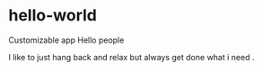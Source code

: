 # hello-world
Customizable app 
Hello people

I like to just hang back and relax but always get done what i need . 
